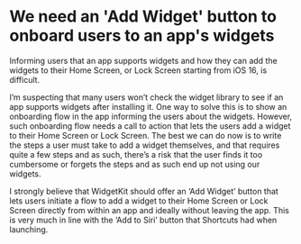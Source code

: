 # We need an 'Add Widget' button to onboard users to an app's widgets

Informing users that an app supports widgets and how they can add the widgets to their Home Screen, or Lock Screen starting from iOS 16, is difficult.

I’m suspecting that many users won’t check the widget library to see if an app supports widgets after installing it. One way to solve this is to show an onboarding flow in the app informing the users about the widgets. However, such onboarding flow needs a call to action that lets the users add a widget to their Home Screen or Lock Screen. The best we can do now is to write the steps a user must take to add a widget themselves, and that requires quite a few steps and as such, there’s a risk that the user finds it too cumbersome or forgets the steps and as such end up not using our widgets.

I strongly believe that WidgetKit should offer an ‘Add Widget’ button that lets users initiate a flow to add a widget to their Home Screen or Lock Screen directly from within an app and ideally without leaving the app. This is very much in line with the ‘Add to Siri’ button that Shortcuts had when launching.
